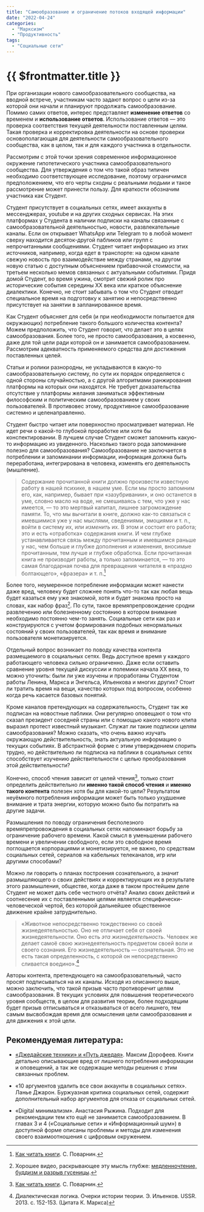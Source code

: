 ```yaml
---
title: "Самообразование и ограничение потоков входящей информации"
date: "2022-04-24"
categories: 
  - "Марксизм"
  - "Продуктивность"
tags: 
  - "Социальные сети"
---
```


# {{ $frontmatter.title }}

При организации нового самообразовательного сообщества, на вводной встрече, участникам часто задают вопрос о цели из-за которой они начали и планируют продолжать самообразование. Помимо самих ответов, интерес представляет **изменение ответов** со временем и **использование ответов**. Использование ответов — это проверка соответствия текущей деятельности поставленным целям. Такая проверка и корректировка деятельности на основе проверки основополагающая для деятельности самообразовательного сообщества, как в целом, так и для каждого участника в отдельности.

Рассмотрим с этой точки зрения современное информационное окружение гипотетического участника самообразовательного сообщества. Для утверждения о том что такой образ типичен необходимо соответствующее исследование, поэтому ограничимся предположением, что его черты сходны с реальными людьми и такое рассмотрение может принести пользу. Для краткости обозначим участника как Студент.

Студент присутствует в социальных сетях, имеет аккаунты в мессенджерах, youtube и на других сходных сервисах. На этих платформах у Студента в наличии подписки на каналы связанные с самообразовательной деятельностью, новости, развлекательные каналы. Если он открывает WhatsApp или Telegram то в любой момент сверху находится десяток-другой пабликов или групп с непрочитанными сообщениями. Студент читает информацию из этих источников, например, когда едет в транспорте: на одном канале свежую новость про взаимодействие между странами, на другом новую статью с доступным объяснением прибавочной стоимости, на третьем несколько мемов связанных с актуальными событиями. Придя домой Студент, во время ужина, смотрит свежий ролик про исторические события середины XX века или краткое объяснение диалектики. Конечно, не стоит забывать о том что Студент отводит специальное время на подготовку к занятию и непосредственно присутствует на занятии в запланированное время.

Как Студент объясняет для себя (и при необходимости попытается для окружающих) потребление такого большого количества контента? Можем предположить, что Студент говорит, что делает это в целях самообразования. Более того, не просто самообразования, а косвенно, даже для той цели ради которой он и занимается самообразованием. Рассмотрим адекватность применяемого средства для достижения поставленных целей. 

Статьи и ролики разнородны, не укладываются в какую-то самообразовательную систему, по сути их порядок определяется с одной стороны случайностью, а с другой алгоритмами ранжирования платформы на которых они находятся. Не требует доказательства отсутствие у платформы желания заниматься эффективным философским и политическим самообразованием у своих пользователей. В противовес этому, продуктивное самообразование системно и целенаправленно.

Студент быстро читает или поверхностно просматривает материал. Не идет речи о какой-то глубокой проработке или хотя бы конспектировании. В лучшем случае Студент сможет запомнить какую-то информацию из увиденного. Насколько такого рода запоминание полезно для самообразования? Самообразование не заключается в потреблении и запоминании информации, информация должна быть переработана, интегрирована в человека, изменять его деятельность (мышление).

> Содержание прочитанной книги должно произвести известную работу в нашей психике, в нашем уме. Если мы просто запомним его, как, например, бывает при «зазубривании», и оно останется в уме, словно масло на воде, не смешиваясь с тем, что уже у нас имеется, — то это мертвый капитал, лишнее загромождение памяти. То, что мы вычитали в книге, должно как-то связаться с имевшимися уже у нас мыслями, сведениями, эмоциями и т. п., войти в систему их, или _изменить_ их. В этом и состоит его работа; это и есть «отработка» содержания книги. И чем глубже устанавливается связь между прочитанным и имевшимся раньше у нас, чем больше и глубже дополнения и изменения, вносимые прочитанным, тем лучше и глубже обработка. Если прочитанная книга не производит работы, а только запоминается, — то это самая благодарная почва для превращения читателя в «праздно болтающего», «фразера» и т. п.[^1]

[^1]: [Как читать книги](https://books.zarya.xyz/как_читать_книги.html). С. Поварнин.

Более того, неумеренное потребление информации может нанести даже вред, человеку будет сложнее понять что-то так как любая вещь будет казаться ему уже знакомой, хотя и будет знакома просто на словах, как набор фраз[^2]. По сути, такое времяпрепровождение сродни развлечению или болезненному состоянию в котором внимание необходимо постоянно чем-то занять. Социальные сети как раз и конструируются с учетом формирования подобных ненормальных состояний у своих пользователей, так как время и внимание пользователя монетизируется.

[^2]: Хорошее видео, раскрывающее эту мысль глубже: [медленночтение, буддизм и разрыв гусеницы](https://www.youtube.com/watch?v=4kLGCNmCiVU).

Отдельный вопрос возникает по поводу качества контента размещаемого в социальных сетях. Ведь доступное время у каждого работающего человека сильно ограниченно. Даже если оставить сравнение уровня текущей дискуссии и полемики начала XX века, то можно уточнить: были ли уже изучены и проработаны Студентом работы Ленина, Маркса и Энгельса, Ильенкова и многих других? Стоит ли тратить время на вещи, качество которых под вопросом, особенно когда речь касается базовых понятий.

Кроме каналов претендующих на содержательность, Студент так же подписан на новостные паблики. Они регулярно оповещают о том что сказал президент соседней страны или с помощью какого нового клипа выразил протест известный музыкант. Служат ли такие подписки целям самообразования? Можно сказать, что очень важно изучать окружающую действительность, знать актуальную информацию о текущих событиях. В абстрактной форме с этим утверждением спорить трудно, но действительно ли подписка на паблики в социальных сетях способствует изучению действительности с целью преобразования этой действительности?

Конечно, способ чтения зависит от целей чтения[^3], только стоит определить действительно ли **именно такой способ чтения** и **именно такого контента** полезен хотя бы для какой-то цели? Результатом неуёмного потребления информации может быть только ухудшение внимание и трата энергии, которую можно было бы потратить на другие задачи.

[^3]: [Как читать книги](https://books.zarya.xyz/как_читать_книги.html). С. Поварнин.

Размышления по поводу ограничения бесполезного времяпрепровождения в социальных сетях напоминают борьбу за ограничение рабочего времени. Какой смысл в уменьшении рабочего времени и увеличении свободного, если это свободное время поглощается корпорациями и монетизируется, не важно, по средствам социальных сетей, сериалов на кабельных телеканалов, игр или другими способами?

Можно ли говорить о планах построения сознательного, а значит размышляющего о своих действиях и корректирующих их в результате этого размышления, обществе, когда даже в таком простейшем деле Студент не может дать себе честного отчёта? Анализ своих действий и соотнесение их с поставленными целями является специфически-человеческой чертой, без которой дальнейшее общественное движение крайне затруднительно.

> «Животное непосредственно тождественно со своей жизнедеятельностью. Оно не отличает себя от своей жизнедеятельности. Оно есть _эта жизнедеятельность_. Человек же делает самоё свою жизнедеятельность предметом своей воли и своего сознания. Его жизнедеятельность — сознательная. Это не есть такая определенность, с которой он непосредственно сливается воедино».[^4]

[^4]: Диалектическая логика. Очерки истории теории. Э. Ильенков. USSR. 2013. с. 152-153. (Цитата К. Маркса)

Авторы контента, претендующего на самообразовательный, часто просят подписываться на их каналы. Исходя из описанного выше, можно заключить, что такой призыв часто противоречит целям самообразования. В текущих условиях для повышения теоретического уровня сообществ, в целом для развития теории, более подходящим будет призыв отписываться и отказываться от всего лишнего, тем самым высвобождая время для осмысления цели самообразования и для движения к этой цели.

## Рекомендуемая литература:

* [«Джедайские техники» и «Путь джедая»](https://mnogosdelal.ru/). Максим Дорофеев. Книги детально описывающие вред от лишнего потребления информации и оповещений, а так же содержащие методы решения с этим связанных проблем.

* «10 аргументов удалить все свои аккаунты в социальных сетях». Ланье Джарон. Буржуазная критика социальных сетей, содержит дополнительный набор аргументов для отказа от социальных сетей.

* «Digital минимализм». Анастасия Рыжина. Подходит для рекомендации тем кто ещё не занимается самообразованием. В главах 3 и 4 («Социальные сети» и «Информационный шум») в доступной форме описаны проблемы и методы для изменения своего взаимоотношения с цифровым окружением.
